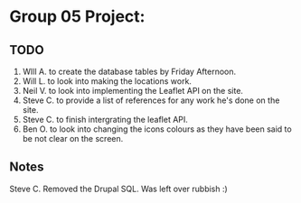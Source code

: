 Group 05 Project:
==================
TODO
--------------
1. WIll A. to create the database tables by Friday Afternoon.
2. Will L. to look into making the locations work.
3. Neil V. to look into implementing the Leaflet API on the site.
4. Steve C. to provide a list of references for any work he's done on the site.
5. Steve C. to finish intergrating the leaflet API.
6. Ben O. to look into changing the icons colours as they have been said to be not clear on the screen.

Notes
-------------
Steve C. Removed the Drupal SQL. Was left over rubbish :)

